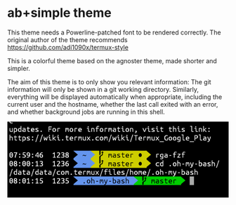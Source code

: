 # ab+simple theme

This theme needs a Powerline-patched font to be rendered correctly. The original
author of the theme recommends https://github.com/adi1090x/termux-style

This is a colorful theme based on the agnoster theme, made shorter and simpler.

The aim of this theme is to only show you relevant information: The git
information will only be shown in a git working directory. Similarly, everything
will be displayed automatically when appropriate, including the current user and
the hostname, whether the last call exited with an error, and whether background
jobs are running in this shell.

![bash screenshot](absimple-bash.png)
